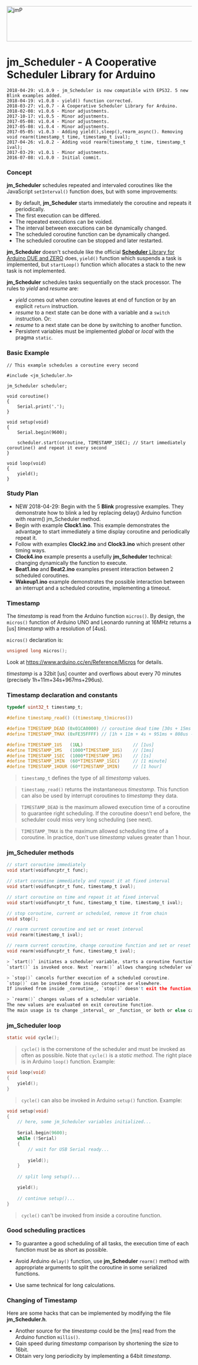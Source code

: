 
<img src="http://jean-marc.paratte.ch/wp-content/uploads/2013/01/diduino1_960x96.jpg" class="header-image" alt="jmP" height="96" width="960">

# jm_Scheduler - A Cooperative Scheduler Library for Arduino

```
2018-04-29: v1.0.9 - jm_Scheduler is now compatible with EPS32. 5 new Blink examples added.
2018-04-19: v1.0.8 - yield() function corrected.
2018-03-27: v1.0.7 - A Cooperative Scheduler Library for Arduino.
2018-02-08: v1.0.6 - Minor adjustments.
2017-10-17: v1.0.5 - Minor adjustments.
2017-05-08: v1.0.4 - Minor adjustments.
2017-05-08: v1.0.4 - Minor adjustments.
2017-05-05: v1.0.3 - Adding yield(),sleep(),rearm_async(). Removing void rearm(timestamp_t time, timestamp_t ival);
2017-04-26: v1.0.2 - Adding void rearm(timestamp_t time, timestamp_t ival);
2017-03-29: v1.0.1 - Minor adjustments.
2016-07-08: v1.0.0 - Initial commit.
```

### Concept

**jm_Scheduler** schedules repeated and intervaled coroutines like the JavaScript `setInterval()` function does,
but with some improvements:

- By default, **jm_Scheduler** starts immediately the coroutine and repeats it periodically.
- The first execution can be differed.
- The repeated executions can be voided.
- The interval between executions can be dynamically changed.
- The scheduled coroutine function can be dynamically changed.
- The scheduled coroutine can be stopped and later restarted.

**jm_Scheduler** doesn't schedule like the official [**Scheduler** Library for Arduino DUE and ZERO](https://www.arduino.cc/en/Reference/Scheduler) does,
`yield()` function which suspends a task is implemented, but 
`startLoop()` function which allocates a stack to the new task is not implemented.

**jm_Scheduler** schedules tasks sequentially on the stack processor.
The rules to _yield_ and _resume_ are:

- _yield_ comes out when coroutine leaves at end of function or by an explicit `return` instruction.
- _resume_ to a next state can be done with a variable and a `switch` instruction. Or:
- _resume_ to a next state can be done by switching to another function.
- Persistent variables must be implemented _global_ or _local_ with the pragma `static`.


### Basic Example

	// This example schedules a coroutine every second
	
	#include <jm_Scheduler.h>
  
	jm_Scheduler scheduler;
	
	void coroutine()
	{
		Serial.print('.');
	}
  
	void setup(void)
	{
		Serial.begin(9600);
		
		scheduler.start(coroutine, TIMESTAMP_1SEC); // Start immediately coroutine() and repeat it every second
	}
  
	void loop(void)
	{
		yield();
	}


### Study Plan

- NEW 2018-04-29: Begin with the 5 **Blink** progressive examples.
They demonstrate how to blink a led by replacing delay() Arduino function with rearm() jm_Scheduler method.
- Begin with example **Clock1.ino**. This example demonstrates the advantage to start immediately a time display coroutine and periodically repeat it.
- Follow with examples **Clock2.ino** and **Clock3.ino** which present other timing ways.
- **Clock4.ino** example presents a usefully **jm_Scheduler** technical: changing dynamically the function to execute.
- **Beat1.ino** and **Beat2.ino** examples present interaction between 2 scheduled coroutines.
- **Wakeup1.ino** example demonstrates the possible interaction between an interrupt and a scheduled coroutine, implementing a timeout.


### Timestamp

The _timestamp_ is read from the Arduino function `micros()`.
By design, the `micros()` function of Arduino UNO and Leonardo running at 16MHz returns a [us] _timestamp_ with a resolution of [4us].

`micros()` declaration is:

```C
unsigned long micros();
```

Look at https://www.arduino.cc/en/Reference/Micros for details.

<!--
### More about Timestamp
-->

_timestamp_ is a 32bit [us] counter and overflows about every 70 minutes (precisely 1h+11m+34s+967ms+296us).

<!--
The periodicity of 70 minutes is sometimes not enough to control slow processes.
Look next section for answers and tricks.
-->


### Timestamp declaration and constants

```C
typedef uint32_t timestamp_t;

#define timestamp_read() ((timestamp_t)micros())

#define TIMESTAMP_DEAD (0x01CA0000) // coroutine dead time [30s + 15ms + 488us]
#define TIMESTAMP_TMAX (0xFE35FFFF) // [1h + 11m + 4s + 951ms + 808us - 1]

#define TIMESTAMP_1US	(1UL)					// [1us]
#define TIMESTAMP_1MS	(1000*TIMESTAMP_1US)	// [1ms]
#define TIMESTAMP_1SEC	(1000*TIMESTAMP_1MS)	// [1s]
#define TIMESTAMP_1MIN	(60*TIMESTAMP_1SEC)		// [1 minute]
#define TIMESTAMP_1HOUR	(60*TIMESTAMP_1MIN)		// [1 hour]
```

> `timestamp_t` defines the type of all _timestamp_ values.

> `timestamp_read()` returns the instantaneous _timestamp_.
This function can also be used by interrupt coroutines to _timestamp_ they data.

> `TIMESTAMP_DEAD` is the maximum allowed execution time of a coroutine to guarantee right scheduling.
If the coroutine doesn't end before, the scheduler could miss very long scheduling (see next).

> `TIMESTAMP_TMAX` is the maximum allowed scheduling time of a coroutine.
In practice, don't use _timestamp_ values greater than 1 hour.

### jm_Scheduler methods

```C
// start coroutine immediately
void start(voidfuncptr_t func);

// start coroutine immediately and repeat it at fixed interval
void start(voidfuncptr_t func, timestamp_t ival);

// start coroutine on time and repeat it at fixed interval
void start(voidfuncptr_t func, timestamp_t time, timestamp_t ival);

// stop coroutine, current or scheduled, remove it from chain
void stop();

// rearm current coroutine and set or reset interval
void rearm(timestamp_t ival);

// rearm current coroutine, change coroutine function and set or reset interval
void rearm(voidfuncptr_t func, timestamp_t ival);

> `start()` initiates a scheduler variable, starts a coroutine function, immediately or on time, with or without repetitions.
`start()` is invoked once. Next `rearm()` allows changing scheduler values.

> `stop()` cancels further execution of a scheduled coroutine. 
`stop()` can be invoked from inside coroutine or elsewhere.
If invoked from inside _coroutine_, `stop()` doesn't exit the function, just cancels further execution.

> `rearm()` changes values of a scheduler variable.
The new values are evaluated on exit coroutine function.
The main usage is to change _interval_ or _function_ or both or else cancel further execution.
```


### jm_Scheduler loop

```C
static void cycle();
```

> `cycle()` is the cornerstone of the scheduler and must be invoked as often as possible. 
Note that `cycle()` is a _static_ _method_. 
The right place is in Arduino `loop()` function.
Example:

```C
void loop(void)
{
	yield();
}
```

> `cycle()` can also be invoked in Arduino `setup()` function. Example:

```C
void setup(void)
{
	// here, some jm_Scheduler variables initialized...
	
	Serial.begin(9600);
	while (!Serial)
	{
		// wait for USB Serial ready...
		
		yield();
	}
	
	// split long setup()...

	yield();
	
	// continue setup()...
}
```

> `cycle()` can't be invoked from inside a coroutine function.


### Good scheduling practices

- To guarantee a good scheduling of all tasks,
the execution time of each function must be as short as possible.

- Avoid Arduino `delay()` function, use **jm_Scheduler** `rearm()` method with appropriate arguments to split the coroutine in some serialized functions.

- Use same technical for long calculations.


### Changing of Timestamp

Here are some hacks that can be implemented by modifying the file **jm_Scheduler.h**.

- Another source for the _timestamp_ could be the [ms] read from the Arduino function `millis()`. 
- Gain speed during _timestamp_ comparison by shortening the size to 16bit.
- Obtain very long periodicity by implementing a 64bit _timestamp_.

